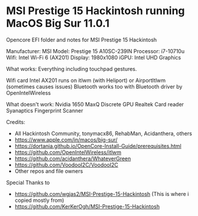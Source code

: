 # MSI Prestige 15 Hackintosh running MacOS Big Sur 11.0.1
Opencore EFI folder and notes for MSI Prestige 15 Hackintosh

Manufacturer: MSI
Model: 	Prestige 15 A10SC-239IN
Processor: i7-10710u
Wifi: Intel Wi-Fi 6 (AX201)
Display: 1980x1080
iGPU: Intel UHD Graphics

What works:
Everything including touchpad gestures.

Wifi card Intel AX201 runs on itlwm (with Heliport) or AirportItlwm (sometimes causes issues)
Bluetooth works too with Bluetooth driver by OpenIntelWireless

What doesn't work:
Nvidia 1650 MaxQ Discrete GPU
Realtek Card reader
Syanaptics Fingerprint Scanner

Credits:
- All Hackintosh Community, tonymacx86, RehabMan, Acidanthera, others
- https://www.apple.com/in/macos/big-sur/
- https://dortania.github.io/OpenCore-Install-Guide/prerequisites.html
- https://github.com/OpenIntelWireless/itlwm
- https://github.com/acidanthera/WhateverGreen
- https://github.com/VoodooI2C/VoodooI2C
- Other repos and  file owners

Special Thanks to
- https://github.com/wgjas2/MSI-Prestige-15-Hackintosh (This is where i copied mostly from)
- https://github.com/KerKerOgh/MSI-Prestige-15-Hackintosh

